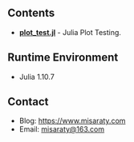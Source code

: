 ## Contents
* **[plot_test.jl](./plot_test.jl)** - Julia Plot Testing.

## Runtime Environment
* Julia 1.10.7

## Contact
* Blog: https://www.misaraty.com
* Email: misaraty@163.com
